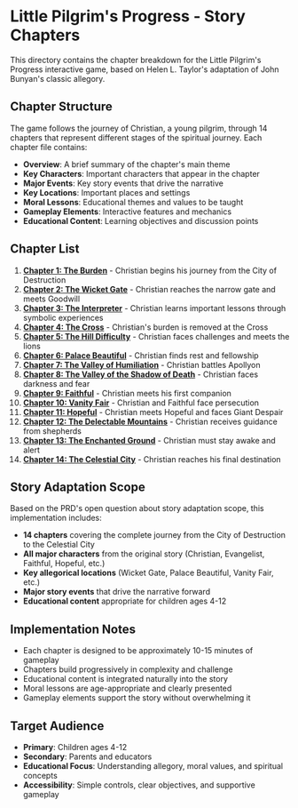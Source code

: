 # Little Pilgrim's Progress - Story Chapters

This directory contains the chapter breakdown for the Little Pilgrim's Progress interactive game, based on Helen L. Taylor's adaptation of John Bunyan's classic allegory.

## Chapter Structure

The game follows the journey of Christian, a young pilgrim, through 14 chapters that represent different stages of the spiritual journey. Each chapter file contains:

- **Overview**: A brief summary of the chapter's main theme
- **Key Characters**: Important characters that appear in the chapter
- **Major Events**: Key story events that drive the narrative
- **Key Locations**: Important places and settings
- **Moral Lessons**: Educational themes and values to be taught
- **Gameplay Elements**: Interactive features and mechanics
- **Educational Content**: Learning objectives and discussion points

## Chapter List

1. **[Chapter 1: The Burden](chapter-1-the-burden.md)** - Christian begins his journey from the City of Destruction
2. **[Chapter 2: The Wicket Gate](chapter-2-the-wicket-gate.md)** - Christian reaches the narrow gate and meets Goodwill
3. **[Chapter 3: The Interpreter](chapter-3-the-interpreter.md)** - Christian learns important lessons through symbolic experiences
4. **[Chapter 4: The Cross](chapter-4-the-cross.md)** - Christian's burden is removed at the Cross
5. **[Chapter 5: The Hill Difficulty](chapter-5-the-hill-difficulty.md)** - Christian faces challenges and meets the lions
6. **[Chapter 6: Palace Beautiful](chapter-6-palace-beautiful.md)** - Christian finds rest and fellowship
7. **[Chapter 7: The Valley of Humiliation](chapter-7-the-valley-of-humiliation.md)** - Christian battles Apollyon
8. **[Chapter 8: The Valley of the Shadow of Death](chapter-8-the-valley-of-the-shadow-of-death.md)** - Christian faces darkness and fear
9. **[Chapter 9: Faithful](chapter-9-faithful.md)** - Christian meets his first companion
10. **[Chapter 10: Vanity Fair](chapter-10-vanity-fair.md)** - Christian and Faithful face persecution
11. **[Chapter 11: Hopeful](chapter-11-hopeful.md)** - Christian meets Hopeful and faces Giant Despair
12. **[Chapter 12: The Delectable Mountains](chapter-12-the-delectable-mountains.md)** - Christian receives guidance from shepherds
13. **[Chapter 13: The Enchanted Ground](chapter-13-the-enchanted-ground.md)** - Christian must stay awake and alert
14. **[Chapter 14: The Celestial City](chapter-14-the-celestial-city.md)** - Christian reaches his final destination

## Story Adaptation Scope

Based on the PRD's open question about story adaptation scope, this implementation includes:

- **14 chapters** covering the complete journey from the City of Destruction to the Celestial City
- **All major characters** from the original story (Christian, Evangelist, Faithful, Hopeful, etc.)
- **Key allegorical locations** (Wicket Gate, Palace Beautiful, Vanity Fair, etc.)
- **Major story events** that drive the narrative forward
- **Educational content** appropriate for children ages 4-12

## Implementation Notes

- Each chapter is designed to be approximately 10-15 minutes of gameplay
- Chapters build progressively in complexity and challenge
- Educational content is integrated naturally into the story
- Moral lessons are age-appropriate and clearly presented
- Gameplay elements support the story without overwhelming it

## Target Audience

- **Primary**: Children ages 4-12
- **Secondary**: Parents and educators
- **Educational Focus**: Understanding allegory, moral values, and spiritual concepts
- **Accessibility**: Simple controls, clear objectives, and supportive gameplay 